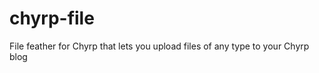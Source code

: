 chyrp-file
==========

File feather for Chyrp that lets you upload files of any type to your Chyrp blog

